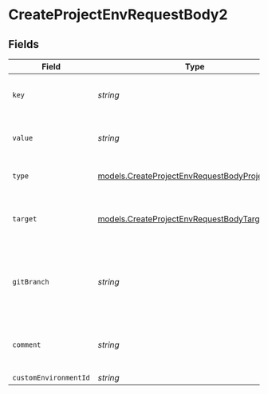 # CreateProjectEnvRequestBody2


## Fields

| Field                                                                                                  | Type                                                                                                   | Required                                                                                               | Description                                                                                            | Example                                                                                                |
| ------------------------------------------------------------------------------------------------------ | ------------------------------------------------------------------------------------------------------ | ------------------------------------------------------------------------------------------------------ | ------------------------------------------------------------------------------------------------------ | ------------------------------------------------------------------------------------------------------ |
| `key`                                                                                                  | *string*                                                                                               | :heavy_check_mark:                                                                                     | The name of the environment variable                                                                   | API_URL                                                                                                |
| `value`                                                                                                | *string*                                                                                               | :heavy_check_mark:                                                                                     | The value of the environment variable                                                                  | https://api.vercel.com                                                                                 |
| `type`                                                                                                 | [models.CreateProjectEnvRequestBodyProjectsType](../models/createprojectenvrequestbodyprojectstype.md) | :heavy_check_mark:                                                                                     | The type of environment variable                                                                       | plain                                                                                                  |
| `target`                                                                                               | [models.CreateProjectEnvRequestBodyTarget](../models/createprojectenvrequestbodytarget.md)[]           | :heavy_check_mark:                                                                                     | The target environment of the environment variable                                                     | [<br/>"preview"<br/>]                                                                                  |
| `gitBranch`                                                                                            | *string*                                                                                               | :heavy_minus_sign:                                                                                     | If defined, the git branch of the environment variable (must have target=preview)                      | feature-1                                                                                              |
| `comment`                                                                                              | *string*                                                                                               | :heavy_minus_sign:                                                                                     | A comment to add context on what this environment variable is for                                      | database connection string for production                                                              |
| `customEnvironmentId`                                                                                  | *string*                                                                                               | :heavy_minus_sign:                                                                                     | N/A                                                                                                    | env_1234567890                                                                                         |